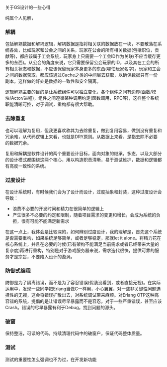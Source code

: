 关于GS设计的一些心得

纯属个人见解，

### 解耦

包括解耦数据和解耦逻辑，解耦数据是指将相关联的数据放在一块，不要散落在系统各处，比如玩家和公会之间的关系，玩家在公会的所有相关数据(包括职位，贡献等)，都应该属于工会系统，玩家身上只需要一个工会ID作为关联(不应当缓存更多的东西)。从公会的角度来说，它只需要保留公会玩家的ID，以及其在工会的所有相关状态和数据，不应该保留玩家本身更多的东西(哪怕玩家名字)。玩家和工会之间的数据获取，都应该通过Cache之类的中间层去获取，以确保数据只有一份副本。这样做的好处是数据的一致性和安全隔离。

逻辑解耦主要的目的是让系统组件可以独立变化，各个组件之间有边界(函数/模块/Actor/进程)，组件之间遵循某种调用约定(函数调用，RPC等)，这样整个系统职能清晰可控，对于调试，重构都有很大帮助。

### 去除重复

也可以理解为复用，但我更喜欢称其为去除重复，做到复用容易，做到没有重复和冗余难，从代码逻辑上来看，也就是DRY原则。从数据上来看，是指去除不必要的数据冗余。

复用和解耦是软件设计的两个重要设计目标，面向对象的继承，多态，以及大部分的设计模式都围绕这两个核心，用以构造职责清晰，易于测试维护，数据和逻辑都有高度一致性的系统。

### 过度设计

在设计系统时，有时候我们会为了设计而设计，过度抽象和封装，这种过度设计会导致：

- 浪费不必要的开发时间和精力在很简单的逻辑上
- 产生很多不必要的约定和限制，随着项目需求的变更和增长，会成为系统的负担，很有可能不能满足新需求

在这一点上，我体会是比较深的，如何辨别过度设计，我的理解是，首先这个系统是否需要重构，如果系统足够简单，或者足够稳定，那就let it alone。将精力花在核心系统上，并且在必要的时候(已有架构不能满足当前需求或者已经带来大量的复杂度)再进行重构，特别是对于游戏服务器来说，需求迭代很快，提供可靠的服务才是宗旨，不要陷入设计的漩涡。

### 防御式编程

防御是为了隔离错误，而不是为了容忍错误(假装没看到，或者直接无视)。在实际运用中，发现一些同学把Erlang当做C一样用，小心翼翼，对一些非关键性问题选择性的无视，这会将错误扩散出去，对系统调试带来麻烦。对Erlang OTP这种高容错的系统，提倡的是让错误尽早暴露而不是容忍，对于一些严重错误，甚至应该Crash。错误的尽早暴露有利于Debug，找到问题的源头。

### 破窗

保持整洁，可读的代码，持续清理代码中的破窗户，保证代码整体质量。

### 测试

测试的重要性怎么强调也不为过，在开发新功能
